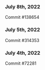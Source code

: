 ### July 8th, 2022

Commit #138654

### July 5th, 2022

Commit #314353


### July 4th, 2022

Commit #72281
